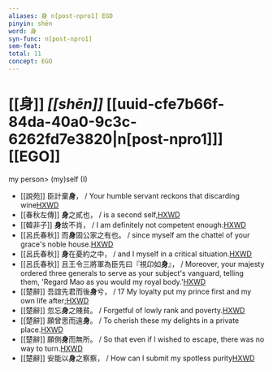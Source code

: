 ```yaml
---
aliases: 身 n[post-npro1] EGO
pinyin: shēn
word: 身
syn-func: n[post-npro1]
sem-feat: 
total: 11
concept: EGO 
---
```

# [[身]] *[[shēn]]*  [[uuid-cfe7b66f-84da-40a0-9c3c-6262fd7e3820|n[post-npro1]]] [[EGO]]
my person> (my)self (I)
 - [[說苑]] 臣計棄**身**， / Your humble servant reckons that discarding wine[HXWD](https://hxwd.org/textview.html?location=CH1a0907_CHANT_010-21a.15)
 - [[春秋左傳]] **身**之貳也， / is a second self,[HXWD](https://hxwd.org/textview.html?location=KR1e0001_tls_006-342a.19)
 - [[韓非子]] **身**故不肖， / I am definitely not competent enough:[HXWD](https://hxwd.org/textview.html?location=KR3c0005_tls_014-43a.5)
 - [[呂氏春秋]] 而**身**固公家之有也。 / since myself am the chattel of your grace's noble house.[HXWD](https://hxwd.org/textview.html?location=KR3j0009_tls_009-29a.28)
 - [[呂氏春秋]] **身**在憂約之中， / and I myself in a critical situation.[HXWD](https://hxwd.org/textview.html?location=KR3j0009_tls_014-25a.12)
 - [[呂氏春秋]] 且王令三將軍為臣先曰『視卬如**身**』， / Moreover, your majesty ordered three generals to serve as your subject's vanguard, telling them, 'Regard Mao as you would my royal body.'[HXWD](https://hxwd.org/textview.html?location=KR3j0009_tls_018-47a.37)
 - [[楚辭]] 吾誼先君而後**身**兮， / 17 My loyalty put my prince first and my own life after;[HXWD](https://hxwd.org/textview.html?location=KR4a0001_tls_004-2a.18)
 - [[楚辭]] 忽忘**身**之賤貧。 / Forgetful of lowly rank and poverty.[HXWD](https://hxwd.org/textview.html?location=KR4a0001_tls_004-3a.3)
 - [[楚辭]] 願曾思而遠**身**。 / To cherish these my delights in a private place.[HXWD](https://hxwd.org/textview.html?location=KR4a0001_tls_004-5a.25)
 - [[楚辭]] 願側**身**而無所。 / So that even if I wished to escape, there was no way to turn.[HXWD](https://hxwd.org/textview.html?location=KR4a0001_tls_004-5a.9)
 - [[楚辭]] 安能以**身**之察察， / How can I submit my spotless purity[HXWD](https://hxwd.org/textview.html?location=KR4a0001_tls_007-1a.27)